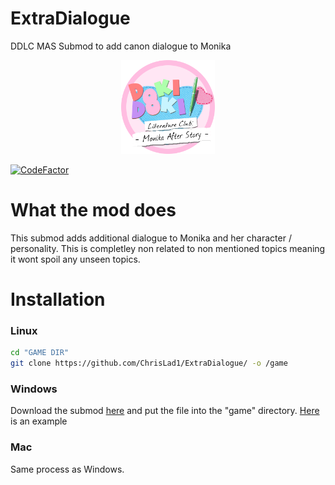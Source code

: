 # ExtraDialogue
 DDLC MAS Submod to add canon dialogue to Monika
<p align="center">
  <img width="150x" src=https://github.com/Backdash/MonikaModDev/raw/master/Monika%20After%20Story/game/mod_assets/menu_new.png?raw=True>
       </p>
       
   [![CodeFactor](https://www.codefactor.io/repository/github/chrislad1/extradialogue/badge)](https://www.codefactor.io/repository/github/chrislad1/extradialogue)    
       
# What the mod does
This submod adds additional dialogue to Monika and her character / personality. This is completley non related to non mentioned topics meaning it wont spoil any unseen topics.

# Installation
### Linux
```bash
cd "GAME DIR"
git clone https://github.com/ChrisLad1/ExtraDialogue/ -o /game
```
### Windows
Download the submod [here](https://github.com/ChrisLad1/ExtraDialogue/releases/latest/ED.py) and put the file into the "game" directory. [Here](https://imgur.com/UJRsGEw) is an example

### Mac
Same process as Windows.
